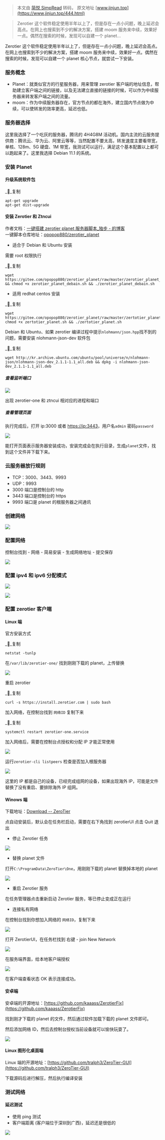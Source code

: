 > 本文由 [简悦 SimpRead](http://ksria.com/simpread/) 转码， 原文地址 [www.jinjun.top](https://www.jinjun.top/444.html)

> Zerotier 这个软件稳定使用半年以上了，但是存在一点小问题，晚上延迟会高点。在网上也搜索到不少的解决方案，搭建 moom 服务来中续，效果好一点。偶然在搜索的时候，发现可以自建一个 planet...

Zerotier 这个软件稳定使用半年以上了，但是存在一点小问题，晚上延迟会高点。在网上也搜索到不少的解决方案，搭建 moom 服务来中续，效果好一点。偶然在搜索的时候，发现可以自建一个 planet 核心节点，就尝试一下安装。  

### 服务概念

*   Planet：就类似官方的行星服务器，用来管理 zerotier 客户端的地址信息，帮助建立客户端之间的链接，以及无法建立直接的链接的时候，可以作为中续服务器来转发客户端之间的流量。
*   moom：作为中续服务器存在，官方节点的都在海外，建立国内节点做为中续，可以使转发的效率更高，延迟也低。

### 服务器选择

这里我选择了一个吃灰的服务器，腾讯的 4H4G8M 活动机。国内主流的云服务提供商：腾讯云、华为云、阿里云等等，当然配置不要太高，转发速度主要看带宽，单核、128m、5G 硬盘、1M 带宽，我测试可以运行，满足这个基本配置以上都可以跑起来了。这里我选择 Debian 11.1 的系统。

### 安装 Planet

#### 升级系统软件包

__复制

```
apt-get upgrade
apt-get dist-upgrade
```

#### 安装 Zerotier 和 Ztncui

作者文档：[一键搭建 zerotier planet 服务器脚本_独步 - 的博客](https://blog.csdn.net/opopop880/article/details/122880479 "垃圾中文技术性网站")  
一键脚本仓库地址：[opopop880/zerotier_planet](https://gitee.com/opopop880/zerotier_planet)

*   适合于 Debian 和 Ubuntu 安装

需要 root 权限执行

__复制

```
wget https://gitee.com/opopop880/zerotier_planet/raw/master/zerotier_planet_debain.sh && chmod +x zerotier_planet_debain.sh && ./zerotier_planet_debain.sh
```

*   适用 redhat centos 安装

__复制

```
wget https://gitee.com/opopop880/zerotier_planet/raw/master/zertotier_planet.sh && chmod +x zertotier_planet.sh && ./zertotier_planet.sh
```

Debian 和 Ubuntu、如果 zerotier 编译过程中提示`nlohmann/json.hpp`找不到的问题，需要安装 nlohmann-json-dev 软件包

__复制

```
wget http://kr.archive.ubuntu.com/ubuntu/pool/universe/n/nlohmann-json/nlohmann-json-dev_2.1.1-1.1_all.deb && dpkg -i nlohmann-json-dev_2.1.1-1.1_all.deb
```

##### 查看监听端口

![](https://img.jinjun.top/images/2023/01/26/bc75b3c79e3fadc75b2e0a03af8e35ff.png)

出现 zerotier-one 和 ztncui 相对应的进程和端口

##### 查看管理页面

执行完成后，打开 ip:3000 或者 [https://ip:3443](https://ip:3443/)，用户名`admin` 密码`password`

![](https://img.jinjun.top/images/2023/01/26/174bcb62197231942c4fa03adfece762.png)

能打开页面表示服务器安装成功，安装完成会在执行目录，生成`planet`文件，找到这个文件并下载下来。

### 云服务器放行规则

*   TCP：3000、3443、9993
*   UDP：9993
*   3000 端口是控制台的 http
*   3443 端口是控制台的 https
*   9993 端口是 planet 的根服务器之间通讯

### 创建网络

![](https://img.jinjun.top/images/2023/01/26/022327d718b83f223b49c4ac03ba18e5.png)

### 配置网络

控制台找到 - 网络 - 简易安装 - 生成网络地址 - 提交保存

![](https://img.jinjun.top/images/2023/01/26/73f891ba5300b929f7330d63ada05ce8.png)

### 配置 ipv4 和 ipv6 分配模式

![](https://img.jinjun.top/images/2023/01/26/a903258019b8e68ad17486cd5026f2a1.png)

![](https://img.jinjun.top/images/2023/01/26/506e67dfe9a83ba92e4ec2b74244c8cf.png)

### 配置 zerotier 客户端

#### Linux 端

官方安装方式

__复制

```
netstat -tunlp
```

在`/var/lib/zerotier-one/` 找到刚刚下载的 planet，上传替换

![](https://img.jinjun.top/images/2023/01/26/340859f85c53525f087aed2465545984.png)

重启 zerotier

__复制

```
curl -s https://install.zerotier.com | sudo bash
```

加入网络，在控制台找到 `网络ID` 复制下来

__复制

```
systemctl restart zerotier-one.service
```

加入网络后，需要在控制台点授权和分配 IP 才能正常使用

![](https://img.jinjun.top/images/2023/01/26/ab8c8bc3844314c003e4647607a74433.png)

运行`zerotier-cli listpeers` 检查是否加入根服务器

![](https://img.jinjun.top/images/2023/01/26/66d32b700699766b3f2480bd4e26b412.png)

这里的 IP 都是自己的设备，已经完成组网的设备，如果出现海外 IP，可能是文件替换了没有重启、要排除海外 IP 组网。

#### Winows 端

下载地址：[Download -- ZeroTier](https://www.zerotier.com/download/)

点自动安装后，默认会在任务栏启动，需要在右下角找到 zerotierUI 点击 Quit 退出

*   停止 Zerotier 任务

![](https://img.jinjun.top/images/2023/01/26/c5081eba803b112e00300c2aea68c6aa.png)

*   替换 planet 文件

打开`C:\ProgramData\ZeroTier\One`，用刚刚下载的 planet 替换掉本地的 planet

![](https://img.jinjun.top/images/2023/01/26/b147bd186f818eca6c003aa2dc32d18e.png)

*   重启 Zerotier 服务

在任务管理器点击重新启动 Zerotier 服务，等已停止变成正在运行

*   连接私有网络

在控制台找到你想加入网络的 `网络ID`，复制下来

![](https://img.jinjun.top/images/2023/01/26/83a264a8359272be4bb685545820cf47.png)

打开 ZerotierUI，在任务栏找到 右键 - join New Network

![](https://img.jinjun.top/images/2023/01/26/61a3b3d23f421d1b6428a3ce3659dfc3.png)

在服务端界面，给本地客户端授权

![](https://img.jinjun.top/images/2023/01/26/2c55cb5c2e64f1cae8d2e2c2f1519f70.png)

在客户端查看状态 OK 表示连接成功。

#### 安卓端

安卓端的开源地址：[https://github.com/kaaass/ZerotierFix](https://github.com/kaaass/ZerotierFix)

找到刚才下载的 planet 的文件，然后通过软件加载下载的 planet 文件即可。

然后添加网络 ID，然后去控制台授权当前设备就可以愉快玩耍了。

![](https://img.jinjun.top/images/2023/01/26/370e1a2650b3f8387ac2209ca9b8840e.jpg)

#### Linux 图形化桌面端

Linux 端的开源地址：[https://github.com/tralph3/ZeroTier-GUI](https://github.com/tralph3/ZeroTier-GUI)

下载源码后进行解压，然后执行编译安装

### 测试网络

#### 延迟测试

*   使用 ping 测试
*   客户端距离 (客户端位于深圳到广西)，延迟还是很低的

![](https://img.jinjun.top/images/2023/01/26/6d9f861807fad84a057473217502d469.png)